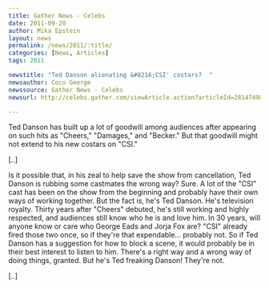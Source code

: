 ```yaml
---
title: Gather News - Celebs
date: 2011-09-20
author: Mika Epstein
layout: news
permalink: /news/2011/:title/
categories: [News, Articles]
tags: 2011

newstitle: "Ted Danson alienating &#8216;CSI' costars?  "
newsauthor: Coco George  
newssource: Gather News - Celebs  
newsurl: http://celebs.gather.com/viewArticle.action?articleId=281474980349493  

---
```


Ted Danson has built up a lot of goodwill among audiences after appearing on such hits as "Cheers," "Damages," and "Becker." But that goodwill might not extend to his new costars on "CSI."

[..]

Is it possible that, in his zeal to help save the show from cancellation, Ted Danson is rubbing some castmates the wrong way? Sure. A lot of the "CSI" cast has been on the show from the beginning and probably have their own ways of working together. But the fact is, he's Ted Danson. He's television royalty. Thirty years after "Cheers" debuted, he's still working and highly respected, and audiences still know who he is and love him. In 30 years, will anyone know or care who George Eads and Jorja Fox are? "CSI" already fired those two once, so if they're that expendable... probably not. So if Ted Danson has a suggestion for how to block a scene, it would probably be in their best interest to listen to him. There's a right way and a wrong way of doing things, granted. But he's Ted freaking Danson! They're not.

[..]

